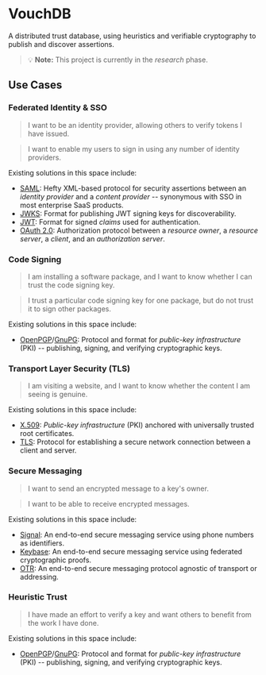 # VouchDB

A distributed trust database, using heuristics and verifiable cryptography to publish and discover assertions.

> 💡 **Note:** This project is currently in the _research_ phase.

## Use Cases

### Federated Identity & SSO

> I want to be an identity provider, allowing others to verify tokens I have issued.

> I want to enable my users to sign in using any number of identity providers.

Existing solutions in this space include:

 * [SAML][2]: Hefty XML-based protocol for security assertions between an *identity provider* and a *content provider* -- synonymous with SSO in most enterprise SaaS products.
 * [JWKS][1]: Format for publishing JWT signing keys for discoverability.
 * [JWT][3]: Format for signed *claims* used for authentication.
 * [OAuth 2.0][4]: Authorization protocol between a *resource owner*, a *resource server*, a *client*, and an *authorization server*.

### Code Signing

> I am installing a software package, and I want to know whether I can trust the code signing key.

> I trust a particular code signing key for one package, but do not trust it to sign other packages.

Existing solutions in this space include:

 * [OpenPGP][6]/[GnuPG][5]: Protocol and format for *public-key infrastructure* (PKI) -- publishing, signing, and verifying cryptographic keys.

### Transport Layer Security (TLS)

> I am visiting a website, and I want to know whether the content I am seeing is genuine.

Existing solutions in this space include:

 * [X.509][7]: *Public-key infrastructure* (PKI) anchored with universally trusted root certificates.
 * [TLS][8]: Protocol for establishing a secure network connection between a client and server.

### Secure Messaging

> I want to send an encrypted message to a key's owner.

> I want to be able to receive encrypted messages.

Existing solutions in this space include:

 * [Signal][9]: An end-to-end secure messaging service using phone numbers as identifiers.
 * [Keybase][10]: An end-to-end secure messaging service using federated cryptographic proofs.
 * [OTR][11]: An end-to-end secure messaging protocol agnostic of transport or addressing.

### Heuristic Trust

> I have made an effort to verify a key and want others to benefit from the work I have done.

Existing solutions in this space include:

 * [OpenPGP][6]/[GnuPG][5]: Protocol and format for *public-key infrastructure* (PKI) -- publishing, signing, and verifying cryptographic keys.

[1]: https://tools.ietf.org/html/rfc7517
[2]: https://www.oasis-open.org/standards#samlv2.0
[3]: https://jwt.io/
[4]: https://oauth.net/2/
[5]: https://gnupg.org/
[6]: https://www.ietf.org/rfc/rfc4880.txt
[7]: https://tools.ietf.org/html/rfc5280
[8]: https://tools.ietf.org/html/rfc5246
[9]: https://www.signal.org/docs/
[10]: https://keybase.io/docs
[11]: https://otr.cypherpunks.ca/
